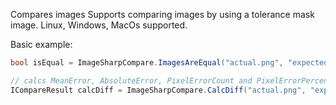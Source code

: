 
Compares images
Supports comparing images by using a tolerance mask image.
Linux, Windows, MacOs supported. 

Basic example:

```csharp
bool isEqual = ImageSharpCompare.ImagesAreEqual("actual.png", "expected.png");

// calcs MeanError, AbsoluteError, PixelErrorCount and PixelErrorPercentage
ICompareResult calcDiff = ImageSharpCompare.CalcDiff("actual.png", "expected.png");
```
